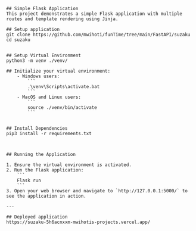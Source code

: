     ## Simple Flask Application
    This project demonstrates a simple Flask application with multiple routes and template rendering using Jinja.

    ## Setup application
    git clone https://github.com/mwihoti/funTime/tree/main/FastAPI/suzaku
    cd suzaku


    ## Setup Virtual Environment
    python3 -m venv ./venv/

    ## Initialize your virtual environment:
        - Windows users: 
            ```
            .\venv\Scripts\activate.bat
            ```
        - MacOS and Linux users:
            ```
            source ./venv/bin/activate
            ```


    ## Install Dependencies
    pip3 install -r requirements.txt



    ## Running the Application

    1. Ensure the virtual environment is activated.
    2. Run the Flask application:
        ```
        Flask run
        ```
    3. Open your web browser and navigate to `http://127.0.0.1:5000/` to see the application in action.

    ---

    ## Deployed application
    https://suzaku-5h6acnxxm-mwihotis-projects.vercel.app/

